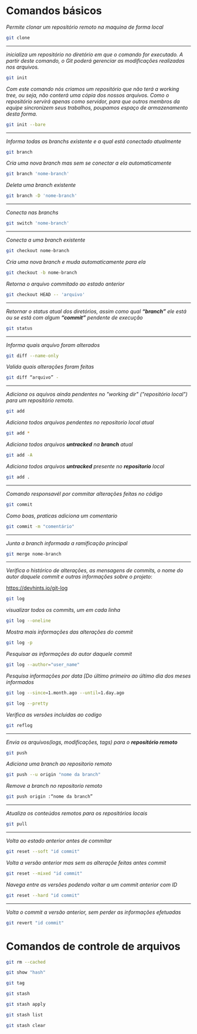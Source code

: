 # **Comandos básicos**

*Permite clonar um repositório remoto na maquina de forma local*
~~~bash
git clone
~~~

---
*inicializa um repositório no diretório em que o comando for executado. A partir deste comando, o Git poderá gerenciar as modificações realizadas nos arquivos.*
~~~bash
git init 
~~~

*Com este comando nós criamos um repositório que não terá a working tree, ou seja, não conterá uma cópia dos nossos arquivos. Como o repositório servirá apenas como servidor, para que outros membros da equipe sincronizem seus trabalhos, poupamos espaço de armazenamento desta forma.*
~~~bash
git init --bare
~~~

---
*Informa todas as branchs existente e a qual está conectado atualmente*
~~~bash
git branch
~~~
*Cria uma nova branch mas sem se conectar a ela automaticamente*
~~~bash
git branch 'nome-branch' 
~~~
*Deleta uma branch existente*
~~~bash
git branch -D 'nome-branch'
~~~

---
*Conecta nas branchs*
~~~bash
git switch 'nome-branch'
~~~
---
*Conecta a uma branch existente*
~~~bash
git checkout nome-branch
~~~
*Cria uma nova branch e muda automaticamente para ela*
~~~bash
git checkout -b nome-branch
~~~
*Retorna o arquivo commitado ao estado anterior*
~~~bash
git checkout HEAD -- 'arquivo'
~~~

---
*Retornar o status atual dos diretórios, assim como qual **“branch”** ele está ou se está com algum **“commit”** pendente de execução*
~~~bash
git status
~~~

---
*Informa quais arquivo foram alterados*
~~~bash
git diff --name-only
~~~
*Valida quais alterações foram feitas*
~~~bash
git diff “arquivo” - 
~~~

---
*Adiciona os aquivos ainda pendentes no "working dir" ("repositório local") para um repositório remoto.*
~~~bash
git add
~~~

*Adiciona todos arquivos pendentes no repositorio local atual*
~~~bash
git add *
~~~

*Adiciona todos arquivos **untracked** na **branch** atual*
~~~bash
git add -A 
~~~

*Adiciona todos arquivos **untracked** presente no **repositorio** local*
~~~bash
git add .
~~~

---
*Comando responsavél por commitar alterações feitas no código*
~~~bash
git commit
~~~

*Como boas, praticas adiciona um comentario*
~~~bash
git commit -m "comentário"
~~~

---
*Junta a branch informada a ramificação principal*
~~~bash
git merge nome-branch
~~~

---
*Verifica o histórico de alterações, as mensagens de commits, o nome do autor daquele commit e outras informações sobre o projeto*:

https://devhints.io/git-log

~~~bash
git log
~~~

*visualizar todos os commits, um em cada linha*
~~~bash
git log --oneline
~~~

*Mostra mais informações das alterações do commit*
~~~bash
git log -p
~~~

*Pesquisar as informações do autor daquele commit*
~~~bash
git log --author="user_name"
~~~

*Pesquisa informações por data [Do último primeiro ao último dia dos meses informados*
~~~bash
git log --since=1.month.ago --until=1.day.ago
~~~

~~~bash
git log --pretty
~~~

*Verifica as versões incluidas ao codigo*
~~~bash	
git reflog
~~~

---
*Envia os arquivos(logs, modificações, tags) para o **repositório remoto***
~~~bash
git push
~~~

*Adiciona uma branch ao repositorio remoto*
~~~bash
git push --u origin "nome da branch"
~~~

*Remove a branch no repositorio remoto*
~~~bash
git push origin :“nome da branch”
~~~

---
*Atualiza os conteúdos remotos para os repositórios locais*
~~~bash
git pull
~~~

---
*Volta ao estado anterior antes de commitar*
~~~bash
git reset --soft "id commit"
~~~

*Volta a versão anterior mas sem as alteraçõe feitas antes commit*
~~~bash
git reset --mixed "id commit"
~~~

*Navega entre as versões podendo voltar a um commit anterior com ID*
~~~bash
git reset --hard "id commit"
~~~

---
*Volta o commit a versão anterior, sem perder as informações efetuadas*
~~~bash
git revert "id commit"
~~~

# **Comandos de controle de arquivos**
~~~bash
git rm --cached
~~~

~~~bash
git show "hash"
~~~

~~~bash
git tag
~~~

~~~bash
git stash
~~~

~~~bash
git stash apply
~~~

~~~bash
git stash list
~~~

~~~bash
git stash clear
~~~
